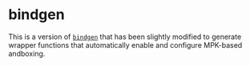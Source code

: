 # bindgen

This is a version of [`bindgen`](https://github.com/rust-lang/rust-bindgen) that has been slightly
modified to generate wrapper functions that automatically enable and configure MPK-based andboxing.
